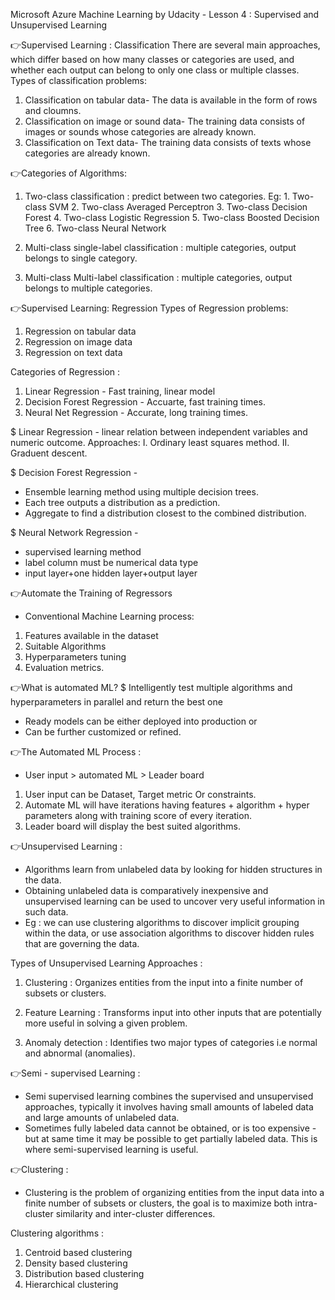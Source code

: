 Microsoft Azure Machine Learning by Udacity - Lesson 4 : Supervised and Unsupervised Learning

👉Supervised Learning : Classification 
There are several main approaches, which differ based on how many classes or categories are used, and whether each output can belong to only one class or multiple classes. 
Types of classification problems:
1. Classification on tabular data- The data is available in the form of rows and cloumns.
2. Classification on image or sound data- The training data consists of images or sounds whose categories are already known. 
3. Classification on Text data- The training data consists of texts whose categories are already known. 

👉Categories of Algorithms: 
1. Two-class classification : predict between two categories.
Eg: 1. Two-class SVM
       2. Two-class Averaged Perceptron
       3. Two-class Decision Forest
       4. Two-class Logistic Regression 
       5. Two-class Boosted Decision Tree
       6. Two-class Neural Network
2. Multi-class single-label classification : multiple categories, output belongs to single category. 

3. Multi-class Multi-label classification : multiple categories, output belongs to multiple categories. 

👉Supervised Learning: Regression
Types of Regression problems:
1. Regression on tabular data 
2. Regression on image data
3. Regression on text data

Categories of Regression :
1. Linear Regression - Fast training, linear model
2. Decision Forest Regression - Accuarte, fast training times. 
3. Neural Net Regression - Accurate, long training times. 

$ Linear Regression - linear relation between independent variables and numeric outcome.
Approaches: 
I. Ordinary least squares method.
II. Graduent descent.

$ Decision Forest Regression - 
- Ensemble learning method using multiple decision trees.
- Each tree outputs a distribution as a prediction. 
- Aggregate to find a distribution closest to the combined distribution. 

$ Neural Network Regression - 
- supervised learning method 
- label column must be numerical data type
- input layer+one hidden layer+output layer

👉Automate the Training of Regressors

- Conventional Machine Learning process:
1. Features available in the dataset
2. Suitable Algorithms
3. Hyperparameters tuning
4. Evaluation metrics. 

👉What is automated ML? 
$ Intelligently test multiple algorithms and hyperparameters in parallel and return the best one
- Ready models can be either deployed into production or 
- Can be further customized or refined. 

👉The Automated ML Process : 

- User input   > automated ML >  Leader board
    
1. User input can be Dataset, Target metric Or constraints. 
2. Automate ML will have iterations having features + algorithm + hyper parameters along with training score of every iteration.  
3. Leader board will display the best suited algorithms.  

👉Unsupervised Learning :
- Algorithms learn from unlabeled data by looking for hidden structures in the data.  
- Obtaining unlabeled data is comparatively inexpensive and unsupervised learning can be used to uncover very useful information in such data.  
- Eg : we can use clustering algorithms to discover implicit grouping within the data,  or use association algorithms to discover hidden rules that are governing the data.  

Types of Unsupervised Learning Approaches : 

1. Clustering : Organizes entities from the input into a finite number of subsets or clusters. 

2. Feature Learning : Transforms input into other inputs that are potentially more useful in solving a given problem. 

3. Anomaly detection : Identifies two major types of categories i.e normal and abnormal (anomalies). 

👉Semi - supervised Learning : 
- Semi supervised learning combines the supervised and unsupervised approaches,  typically it involves having small amounts of labeled data and large amounts of unlabeled data. 
- Sometimes fully labeled data cannot be obtained,  or is too expensive -but at same time it may be possible to get partially labeled data.  This is where semi-supervised learning is useful. 

👉Clustering : 
- Clustering is the problem of organizing entities from the input data into a finite number of subsets or clusters,  the goal is to maximize both intra-cluster similarity and inter-cluster differences. 

Clustering algorithms :
1. Centroid based clustering
2. Density based clustering
3. Distribution based clustering
4. Hierarchical clustering
